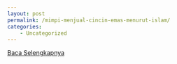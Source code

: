 ```yaml
---
layout: post
permalink: /mimpi-menjual-cincin-emas-menurut-islam/
categories:
    - Uncategorized
---
```


[Baca Selengkapnya](/02)